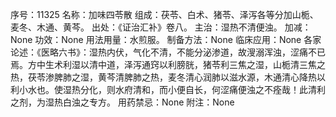 序号：11325
名称：加味四苓散
组成：茯苓、白术、猪苓、泽泻各等分加山栀、麦冬、木通、黄芩。
出处：《证治汇补》卷八。
主治：湿热不清便浊。
加减：None
功效：None
用法用量：水煎服。
制备方法：None
临床应用：None
各家论述：《医略六书》：湿热内伏，气化不清，不能分泌渗道，故溲溺浑浊，涩痛不已焉。方中生术利湿以清中道，泽泻通窍以利膀胱，猪苓利三焦之湿，山栀清三焦之热，茯苓渗脾肺之湿，黄芩清脾肺之热，麦冬清心润肺以滋水源，木通清心降热以利小水也。使湿热分化，则水府清和，而小便自长，何涩痛便浊之不痊哉！此清利之剂，为湿热白浊之专方。
用药禁忌：None
附注：None

